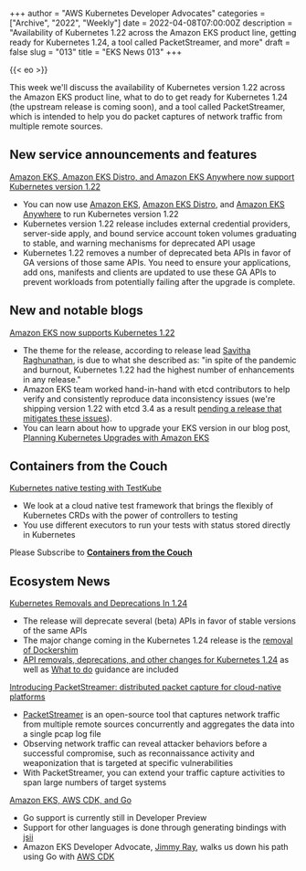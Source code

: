 +++
author = "AWS Kubernetes Developer Advocates"
categories = ["Archive", "2022", "Weekly"]
date = 2022-04-08T07:00:00Z
description = "Availability of Kubernetes 1.22 across the Amazon EKS product line, getting ready for Kubernetes 1.24, a tool called PacketStreamer, and more"
draft = false
slug = "013"
title = "EKS News 013"
+++

{{< eo >}}

This week we'll discuss the availability of Kubernetes version 1.22 across the Amazon EKS product line, what to do to get ready for Kubernetes 1.24 (the upstream release is coming soon), and a tool called PacketStreamer, which is intended to help you do packet captures of network traffic from multiple remote sources.

## New service announcements and features

[Amazon EKS, Amazon EKS Distro, and Amazon EKS Anywhere now support Kubernetes version 1.22](https://aws.amazon.com/about-aws/whats-new/2022/04/amazon-eks-distro-eks-anywhere-kubernetes-1-22/?utm_source=newsletter&utm_campaign=eks-news)

* You can now use [Amazon EKS](https://aws.amazon.com/eks/), [Amazon EKS Distro](https://aws.amazon.com/eks/eks-distro/), and [Amazon EKS Anywhere](https://aws.amazon.com/eks/eks-anywhere/) to run Kubernetes version 1.22
* Kubernetes version 1.22 release includes external credential providers, server-side apply, and bound service account token volumes graduating to stable, and warning mechanisms for deprecated API usage
* Kubernetes 1.22 removes a number of deprecated beta APIs in favor of GA versions of those same APIs. You need to ensure your applications, add ons, manifests and clients are updated to use these GA APIs to prevent workloads from potentially failing after the upgrade is complete.

## New and notable blogs

[Amazon EKS now supports Kubernetes 1.22](https://aws.amazon.com/blogs/containers/amazon-eks-now-supports-kubernetes-1-22/?utm_source=newsletter&utm_campaign=eks-news)

* The theme for the release, according to release lead [Savitha Raghunathan](https://github.com/savitharaghunathan), is due to what she described as: "in spite of the pandemic and burnout, Kubernetes 1.22 had the highest number of enhancements in any release."
* Amazon EKS team worked hand-in-hand with etcd contributors to help verify and consistently reproduce data inconsistency issues (we're shipping version 1.22 with etcd 3.4 as a result [pending a release that mitigates these issues](https://groups.google.com/g/etcd-dev/c/sad9tgmKU7Y/m/vhArFVevBgAJ)).
* You can learn about how to upgrade your EKS version in our blog post, [Planning Kubernetes Upgrades with Amazon EKS](https://aws.amazon.com/blogs/containers/planning-kubernetes-upgrades-with-amazon-eks/?utm_source=newsletter&utm_campaign=eks-news)

## Containers from the Couch

[Kubernetes native testing with TestKube](https://youtu.be/qbODDTkXMWw?utm_source=newsletter&utm_campaign=eks-news)

* We look at a cloud native test framework that brings the flexibly of Kubernetes CRDs with the power of controllers to testing
* You use different executors to run your tests with status stored directly in Kubernetes

Please Subscribe to [**Containers from the Couch**](https://containersfromthecouch.com/?utm_source=newsletter&utm_campaign=eks-news)

## Ecosystem News

[Kubernetes Removals and Deprecations In 1.24](https://kubernetes.io/blog/2022/04/07/upcoming-changes-in-kubernetes-1-24/)

* The release will deprecate several (beta) APIs in favor of stable versions of the same APIs
* The major change coming in the Kubernetes 1.24 release is the [removal of Dockershim](https://kubernetes.io/blog/2022/03/31/ready-for-dockershim-removal/)
* [API removals, deprecations, and other changes for Kubernetes 1.24](https://kubernetes.io/blog/2022/04/07/upcoming-changes-in-kubernetes-1-24/#api-removals-deprecations-and-other-changes-for-kubernetes-1-24) as well as [What to do](https://kubernetes.io/blog/2022/04/07/upcoming-changes-in-kubernetes-1-24/#what-to-do) guidance
are included

[Introducing PacketStreamer: distributed packet capture for cloud-native platforms](https://medium.com/deepfence-cloud-native-security/introducing-packetstreamer-distributed-packet-capture-for-cloud-native-platforms-3e7f9ac57ab1)

* [PacketStreamer](https://github.com/deepfence/PacketStreamer) is an open-source tool that captures network traffic from multiple remote sources concurrently and aggregates the data into a single pcap log file
* Observing network traffic can reveal attacker behaviors before a successful compromise, such as reconnaissance activity and weaponization that is targeted at specific vulnerabilities
* With PacketStreamer, you can extend your traffic capture activities to span large numbers of target systems

[Amazon EKS, AWS CDK, and Go](https://blog.jimmyray.io/amazon-eks-aws-cdk-and-go-921124b8beb1)

* Go support is currently still in Developer Preview
* Support for other languages is done through generating bindings with [jsii](https://github.com/aws/jsii)
* Amazon EKS Developer Advocate, [Jimmy Ray](https://blog.jimmyray.io/), walks us down his path using Go with [AWS CDK](https://aws.amazon.com/cdk/)